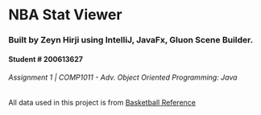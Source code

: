 # NBA Stat Viewer

### Built by Zeyn Hirji using IntelliJ, JavaFx, Gluon Scene Builder. 
#### Student # 200613627
###### Assignment 1 | COMP1011 - Adv. Object Oriented Programming: Java

All data used in this project is from [Basketball Reference](https://www.basketball-reference.com/leagues/NBA_2025_per_game.html)
